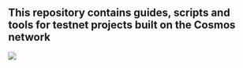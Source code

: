 This repository contains guides, scripts and tools for testnet projects built on the Cosmos network
----------------------------------------------------------------------------------------------------

![](https://ibb.co/HPSTDWp)

